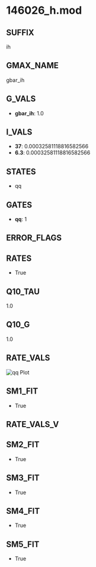 # 146026_h.mod

## SUFFIX

ih

## GMAX_NAME

gbar_ih

## G_VALS

- **gbar_ih**: 1.0

## I_VALS

- **37**: 0.00032581118816582566
- **6.3**: 0.00032581118816582566

## STATES

- qq

## GATES

- **qq**: 1

## ERROR_FLAGS


## RATES

- True

## Q10_TAU

1.0

## Q10_G

1.0

## RATE_VALS

![qq Plot](/Users/pbozelos/Dropbox/icg-Chai-Panos/supermodels/output_markdown_files/IH/146026_h.mod/images/qq.png)

## SM1_FIT

- True

## RATE_VALS_V

## SM2_FIT

- True

## SM3_FIT

- True

## SM4_FIT

- True

## SM5_FIT

- True

